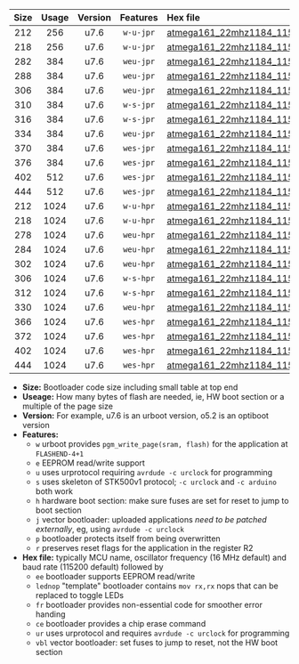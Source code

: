 |Size|Usage|Version|Features|Hex file|
|:-:|:-:|:-:|:-:|:--|
|212|256|u7.6|`w-u-jpr`|[atmega161_22mhz1184_115200bps_ur_vbl.hex](https://raw.githubusercontent.com/stefanrueger/urboot/main/bootloaders/atmega161/fcpu_22mhz1184/115200_bps/atmega161_22mhz1184_115200bps_ur_vbl.hex)|
|218|256|u7.6|`w-u-jpr`|[atmega161_22mhz1184_115200bps_lednop_ur_vbl.hex](https://raw.githubusercontent.com/stefanrueger/urboot/main/bootloaders/atmega161/fcpu_22mhz1184/115200_bps/atmega161_22mhz1184_115200bps_lednop_ur_vbl.hex)|
|282|384|u7.6|`weu-jpr`|[atmega161_22mhz1184_115200bps_ee_ur_vbl.hex](https://raw.githubusercontent.com/stefanrueger/urboot/main/bootloaders/atmega161/fcpu_22mhz1184/115200_bps/atmega161_22mhz1184_115200bps_ee_ur_vbl.hex)|
|288|384|u7.6|`weu-jpr`|[atmega161_22mhz1184_115200bps_ee_lednop_ur_vbl.hex](https://raw.githubusercontent.com/stefanrueger/urboot/main/bootloaders/atmega161/fcpu_22mhz1184/115200_bps/atmega161_22mhz1184_115200bps_ee_lednop_ur_vbl.hex)|
|306|384|u7.6|`weu-jpr`|[atmega161_22mhz1184_115200bps_ee_lednop_fr_ur_vbl.hex](https://raw.githubusercontent.com/stefanrueger/urboot/main/bootloaders/atmega161/fcpu_22mhz1184/115200_bps/atmega161_22mhz1184_115200bps_ee_lednop_fr_ur_vbl.hex)|
|310|384|u7.6|`w-s-jpr`|[atmega161_22mhz1184_115200bps_vbl.hex](https://raw.githubusercontent.com/stefanrueger/urboot/main/bootloaders/atmega161/fcpu_22mhz1184/115200_bps/atmega161_22mhz1184_115200bps_vbl.hex)|
|316|384|u7.6|`w-s-jpr`|[atmega161_22mhz1184_115200bps_lednop_vbl.hex](https://raw.githubusercontent.com/stefanrueger/urboot/main/bootloaders/atmega161/fcpu_22mhz1184/115200_bps/atmega161_22mhz1184_115200bps_lednop_vbl.hex)|
|334|384|u7.6|`weu-jpr`|[atmega161_22mhz1184_115200bps_ee_lednop_fr_ce_ur_vbl.hex](https://raw.githubusercontent.com/stefanrueger/urboot/main/bootloaders/atmega161/fcpu_22mhz1184/115200_bps/atmega161_22mhz1184_115200bps_ee_lednop_fr_ce_ur_vbl.hex)|
|370|384|u7.6|`wes-jpr`|[atmega161_22mhz1184_115200bps_ee_vbl.hex](https://raw.githubusercontent.com/stefanrueger/urboot/main/bootloaders/atmega161/fcpu_22mhz1184/115200_bps/atmega161_22mhz1184_115200bps_ee_vbl.hex)|
|376|384|u7.6|`wes-jpr`|[atmega161_22mhz1184_115200bps_ee_lednop_vbl.hex](https://raw.githubusercontent.com/stefanrueger/urboot/main/bootloaders/atmega161/fcpu_22mhz1184/115200_bps/atmega161_22mhz1184_115200bps_ee_lednop_vbl.hex)|
|402|512|u7.6|`wes-jpr`|[atmega161_22mhz1184_115200bps_ee_lednop_fr_vbl.hex](https://raw.githubusercontent.com/stefanrueger/urboot/main/bootloaders/atmega161/fcpu_22mhz1184/115200_bps/atmega161_22mhz1184_115200bps_ee_lednop_fr_vbl.hex)|
|444|512|u7.6|`wes-jpr`|[atmega161_22mhz1184_115200bps_ee_lednop_fr_ce_vbl.hex](https://raw.githubusercontent.com/stefanrueger/urboot/main/bootloaders/atmega161/fcpu_22mhz1184/115200_bps/atmega161_22mhz1184_115200bps_ee_lednop_fr_ce_vbl.hex)|
|212|1024|u7.6|`w-u-hpr`|[atmega161_22mhz1184_115200bps_ur.hex](https://raw.githubusercontent.com/stefanrueger/urboot/main/bootloaders/atmega161/fcpu_22mhz1184/115200_bps/atmega161_22mhz1184_115200bps_ur.hex)|
|218|1024|u7.6|`w-u-hpr`|[atmega161_22mhz1184_115200bps_lednop_ur.hex](https://raw.githubusercontent.com/stefanrueger/urboot/main/bootloaders/atmega161/fcpu_22mhz1184/115200_bps/atmega161_22mhz1184_115200bps_lednop_ur.hex)|
|278|1024|u7.6|`weu-hpr`|[atmega161_22mhz1184_115200bps_ee_ur.hex](https://raw.githubusercontent.com/stefanrueger/urboot/main/bootloaders/atmega161/fcpu_22mhz1184/115200_bps/atmega161_22mhz1184_115200bps_ee_ur.hex)|
|284|1024|u7.6|`weu-hpr`|[atmega161_22mhz1184_115200bps_ee_lednop_ur.hex](https://raw.githubusercontent.com/stefanrueger/urboot/main/bootloaders/atmega161/fcpu_22mhz1184/115200_bps/atmega161_22mhz1184_115200bps_ee_lednop_ur.hex)|
|302|1024|u7.6|`weu-hpr`|[atmega161_22mhz1184_115200bps_ee_lednop_fr_ur.hex](https://raw.githubusercontent.com/stefanrueger/urboot/main/bootloaders/atmega161/fcpu_22mhz1184/115200_bps/atmega161_22mhz1184_115200bps_ee_lednop_fr_ur.hex)|
|306|1024|u7.6|`w-s-hpr`|[atmega161_22mhz1184_115200bps.hex](https://raw.githubusercontent.com/stefanrueger/urboot/main/bootloaders/atmega161/fcpu_22mhz1184/115200_bps/atmega161_22mhz1184_115200bps.hex)|
|312|1024|u7.6|`w-s-hpr`|[atmega161_22mhz1184_115200bps_lednop.hex](https://raw.githubusercontent.com/stefanrueger/urboot/main/bootloaders/atmega161/fcpu_22mhz1184/115200_bps/atmega161_22mhz1184_115200bps_lednop.hex)|
|330|1024|u7.6|`weu-hpr`|[atmega161_22mhz1184_115200bps_ee_lednop_fr_ce_ur.hex](https://raw.githubusercontent.com/stefanrueger/urboot/main/bootloaders/atmega161/fcpu_22mhz1184/115200_bps/atmega161_22mhz1184_115200bps_ee_lednop_fr_ce_ur.hex)|
|366|1024|u7.6|`wes-hpr`|[atmega161_22mhz1184_115200bps_ee.hex](https://raw.githubusercontent.com/stefanrueger/urboot/main/bootloaders/atmega161/fcpu_22mhz1184/115200_bps/atmega161_22mhz1184_115200bps_ee.hex)|
|372|1024|u7.6|`wes-hpr`|[atmega161_22mhz1184_115200bps_ee_lednop.hex](https://raw.githubusercontent.com/stefanrueger/urboot/main/bootloaders/atmega161/fcpu_22mhz1184/115200_bps/atmega161_22mhz1184_115200bps_ee_lednop.hex)|
|402|1024|u7.6|`wes-hpr`|[atmega161_22mhz1184_115200bps_ee_lednop_fr.hex](https://raw.githubusercontent.com/stefanrueger/urboot/main/bootloaders/atmega161/fcpu_22mhz1184/115200_bps/atmega161_22mhz1184_115200bps_ee_lednop_fr.hex)|
|444|1024|u7.6|`wes-hpr`|[atmega161_22mhz1184_115200bps_ee_lednop_fr_ce.hex](https://raw.githubusercontent.com/stefanrueger/urboot/main/bootloaders/atmega161/fcpu_22mhz1184/115200_bps/atmega161_22mhz1184_115200bps_ee_lednop_fr_ce.hex)|

- **Size:** Bootloader code size including small table at top end
- **Useage:** How many bytes of flash are needed, ie, HW boot section or a multiple of the page size
- **Version:** For example, u7.6 is an urboot version, o5.2 is an optiboot version
- **Features:**
  + `w` urboot provides `pgm_write_page(sram, flash)` for the application at `FLASHEND-4+1`
  + `e` EEPROM read/write support
  + `u` uses urprotocol requiring `avrdude -c urclock` for programming
  + `s` uses skeleton of STK500v1 protocol; `-c urclock` and `-c arduino` both work
  + `h` hardware boot section: make sure fuses are set for reset to jump to boot section
  + `j` vector bootloader: uploaded applications *need to be patched externally*, eg, using `avrdude -c urclock`
  + `p` bootloader protects itself from being overwritten
  + `r` preserves reset flags for the application in the register R2
- **Hex file:** typically MCU name, oscillator frequency (16 MHz default) and baud rate (115200 default) followed by
  + `ee` bootloader supports EEPROM read/write
  + `lednop` "template" bootloader contains `mov rx,rx` nops that can be replaced to toggle LEDs
  + `fr` bootloader provides non-essential code for smoother error handing
  + `ce` bootloader provides a chip erase command
  + `ur` uses urprotocol and requires `avrdude -c urclock` for programming
  + `vbl` vector bootloader: set fuses to jump to reset, not the HW boot section
